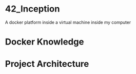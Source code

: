 # 42_Inception
A docker platform inside a virtual machine inside my computer

# Docker Knowledge

# Project Architecture 